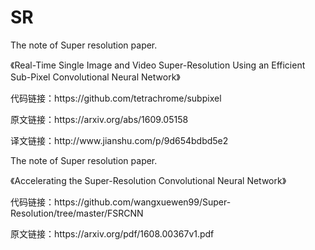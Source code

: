 # SR

<p>The note of Super resolution paper.</p>



<p align="left">《Real-Time Single Image and Video Super-Resolution Using an Efficient Sub-Pixel Convolutional Neural Network》<a href="https://arxiv.org/abs/1609.05158"></a></p>
<p>代码链接：https://github.com/tetrachrome/subpixel</p>
<p>原文链接：https://arxiv.org/abs/1609.05158 </p>
<p>译文链接：http://www.jianshu.com/p/9d654bdbd5e2</p> 

<p>The note of Super resolution paper.</p>

<p align="left">《Accelerating the Super-Resolution Convolutional Neural Network》<a href="https://arxiv.org/abs/1609.05158"></a></p>
<p>代码链接：https://github.com/wangxuewen99/Super-Resolution/tree/master/FSRCNN</p>
<p>原文链接：https://arxiv.org/pdf/1608.00367v1.pdf  </p>

